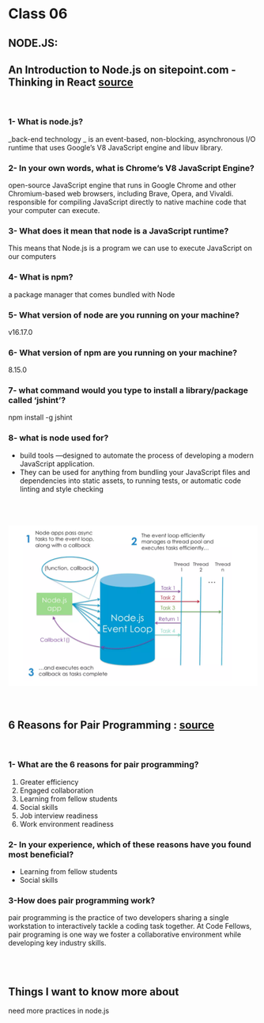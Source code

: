  # Class 06

## NODE.JS:

## An Introduction to Node.js on sitepoint.com - Thinking in React  [source  ](https://www.sitepoint.com/an-introduction-to-node-js/) 
<br>

### 1- What is node.js?
_back-end technology _
is an event-based, non-blocking, asynchronous I/O runtime that uses Google’s V8 JavaScript engine and libuv library.
### 2- In your own words, what is Chrome’s V8 JavaScript Engine?
open-source JavaScript engine that runs in Google Chrome and other Chromium-based web browsers, including Brave, Opera, and Vivaldi.
responsible for compiling JavaScript directly to native machine code that your computer can execute.

### 3- What does it mean that node is a JavaScript runtime?
This means that Node.js is a program we can use to execute JavaScript on our computers
### 4- What is npm?
a package manager that comes bundled with Node
### 5- What version of node are you running on your machine?
v16.17.0
### 6- What version of npm are you running on your machine?
8.15.0
### 7- what command would you type to install a library/package called ‘jshint’?
npm install -g jshint

### 8- what is node used for?
* build tools —designed to automate the process of developing a modern JavaScript application.
* They can be used for anything from bundling your JavaScript files and dependencies into static assets, to running tests, or automatic code linting and style checking
<br>
<br>
<br>
<img src="read06.png" alt="Italian Trulli">

<br>
<br>
<br>

## 6 Reasons for Pair Programming : [source  ](https://www.codefellows.org/blog/6-reasons-for-pair-programming/)

<br>

### 1- What are the 6 reasons for pair programming?
  1. Greater efficiency
  2. Engaged collaboration
  3. Learning from fellow students
  4. Social skills
  5. Job interview readiness
  6. Work environment readiness




### 2- In your experience, which of these reasons have you found most beneficial?

* Learning from fellow students
* Social skills



### 3-How does pair programming work?
pair programming is the practice of two developers sharing a single workstation to interactively tackle a coding task together. At Code Fellows, pair programing is one way we foster a collaborative environment while developing key industry skills.


<br>
<br>

## Things I want to know more about
need more practices in node.js